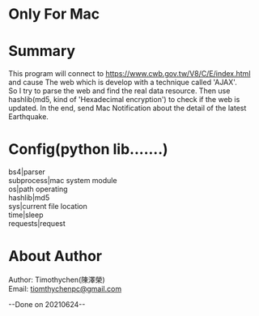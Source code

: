 # Only For Mac   
# Summary
This program will connect to https://www.cwb.gov.tw/V8/C/E/index.html and cause The web which is develop with a technique called 'AJAX'.  
So I try to parse the web and find the real data resource. Then use hashlib(md5, kind of 'Hexadecimal encryption') to check if the web is updated.
In the end, send Mac Notification about the detail of the latest Earthquake.  
# Config(python lib.......)
bs4|parser  
subprocess|mac system module    
os|path operating  
hashlib|md5  
sys|current file location  
time|sleep  
requests|request  
# About Author
Author: Timothychen(陳澤榮)  
Email:  tiomthychenpc@gmail.com  

--Done on 20210624--
